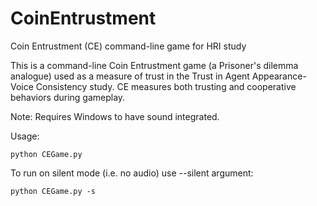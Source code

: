 # CoinEntrustment
Coin Entrustment (CE) command-line game for HRI study

This is a command-line Coin Entrustment game (a Prisoner's dilemma analogue) used as a measure of trust in the Trust in Agent Appearance-Voice Consistency study.
CE measures both trusting and cooperative behaviors during gameplay.

Note: Requires Windows to have sound integrated.

Usage:
```
python CEGame.py
```
To run on silent mode (i.e. no audio) use --silent argument:
```
python CEGame.py -s
```
